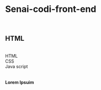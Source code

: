 # Senai-codi-front-end
<br>
<h2> HTML </h2> 
<br>
HTML
<br>
CSS
<br>
Java script
<br> <br> <br>
<b> Lorem Ipsuim </b>

